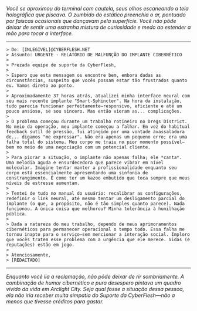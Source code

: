 _Você se aproximou do terminal com cautela, seus olhos escaneando a tela holográfica que piscava. O zumbido do estático preenchia o ar, pontuado por faíscas ocasionais que dançavam pela superfície. Você não pôde deixar de sentir uma estranha mistura de curiosidade e medo ao estender a mão para tocar a interface._

---

```
> De: [INLEGÍVEL]@CYBERFLESH.NET
> Assunto: URGENTE - RELATÓRIO DE MALFUNÇÃO DO IMPLANTE CIBERNÉTICO
>
> Prezada equipe de suporte da CyberFlesh,
>
> Espero que esta mensagem os encontre bem, embora dadas as circunstâncias, suspeito que vocês possam estar tão frustrados quanto eu. Vamos direto ao ponto.
>
> Aproximadamente 37 horas atrás, atualizei minha interface neural com seu mais recente implante "Smart-Sphincter". Na hora da instalação, tudo parecia funcionar perfeitamente—responsivo, eficiente e até um pouco ansioso, se sou sincero. Mas então vieram as... complicações.
>
> O problema começou durante um trabalho rotineiro no Dregs District. No meio da operação, meu implante começou a falhar. Em vez do habitual feedback sutil de pressão, fui atingido por uma vontade avassaladora de... digamos "me expressar". Não era apenas um pequeno erro; era uma falha total do sistema. Meu corpo me traiu no pior momento possível—bem no meio de uma negociação com um potencial cliente.
>
> Para piorar a situação, o implante não apenas falha; ele *canta*. Uma melodia aguda e ensurdecedora que parece vibrar em nível molecular. Imagine tentar manter a profissionalidade enquanto seu corpo está essencialmente apresentando uma sinfonia de constrangimento. É como ter um kazoo embutido que toca sempre que meus níveis de estresse aumentam.
>
> Tentei de tudo no manual do usuário: recalibrar as configurações, redefinir o link neural, até mesmo tentar um desligamento parcial do implante (o que, a propósito, não é tão simples quanto parece). Nada funcionou. A única coisa que melhorou? Minha tolerância à humilhação pública.
>
> Dada a natureza do meu trabalho, dependo de meus aprimoramentos cibernéticos para permanecer operacional o tempo todo. Essa falha me tornou inapto para o serviço—sem mencionar a interação social. Imploro que vocês tratem esse problema com a urgência que ele merece. Vidas (e reputações) estão em jogo.
>
> Atenciosamente,
> [REDACTADO]
```

---

_Enquanto você lia a reclamação, não pôde deixar de rir sombriamente. A combinação de humor cibernético e pura desespero pintava um quadro vívido da vida em Arclight City. Seja qual fosse a situação dessa pessoa, ela não iria receber muita simpatia do Suporte da CyberFlesh—não a menos que tivesse créditos para gastar._

